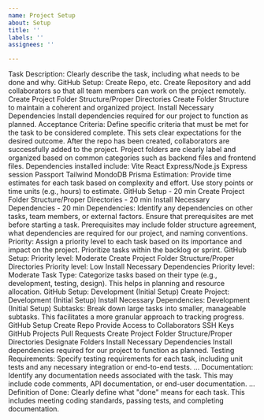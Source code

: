 ```yaml
---
name: Project Setup
about: Setup
title: ''
labels: ''
assignees: ''

---
```


Task Description:
Clearly describe the task, including what needs to be done and why.
GitHub Setup: Create Repo, etc.
Create Repository and add collaborators so that all team members can work on the project remotely.
Create Project Folder Structure/Proper Directories
Create Folder Structure to maintain a coherent and organized project.
Install Necessary Dependencies
Install dependencies required for our project to function as planned.
Acceptance Criteria:
Define specific criteria that must be met for the task to be considered complete. This sets clear expectations for the desired outcome.
After the repo has been created, collaborators are successfully added to the project.
Project folders are clearly label and organized based on common categories such as backend files and frontend files.
Dependencies installed include:
Vite
React
Express/Node.js
Express session
Passport
Tailwind
MondoDB
Prisma
Estimation:
Provide time estimates for each task based on complexity and effort. Use story points or time units (e.g., hours) to estimate.
GitHub Setup - 20 min
Create Project Folder Structure/Proper Directories - 20 min
Install Necessary Dependencies - 20 min
Dependencies:
Identify any dependencies on other tasks, team members, or external factors. Ensure that prerequisites are met before starting a task.
Prerequisites may include folder structure agreement, what dependencies are required for our project, and naming conventions.
Priority:
Assign a priority level to each task based on its importance and impact on the project. Prioritize tasks within the backlog or sprint.
GitHub Setup: 
Priority level: Moderate
Create Project Folder Structure/Proper Directories
Priority level: Low
Install Necessary Dependencies
Priority level: Moderate
Task Type:
Categorize tasks based on their type (e.g., development, testing, design). This helps in planning and resource allocation.
GitHub Setup: Development (Initial Setup)
Create Project: Development (Initial Setup)
Install Necessary Dependencies: Development (Initial Setup)
Subtasks:
Break down large tasks into smaller, manageable subtasks. This facilitates a more granular approach to tracking progress.
GitHub Setup 
Create Repo
Provide Access to Collaborators
SSH Keys
GitHub Projects
Pull Requests
Create Project Folder Structure/Proper Directories 
Designate Folders
Install Necessary Dependencies 
Install dependencies required for our project to function as planned.
Testing Requirements:
Specify testing requirements for each task, including unit tests and any necessary integration or end-to-end tests.
…
Documentation:
Identify any documentation needs associated with the task. This may include code comments, API documentation, or end-user documentation.
…
Definition of Done:
Clearly define what "done" means for each task. This includes meeting coding standards, passing tests, and completing documentation.
